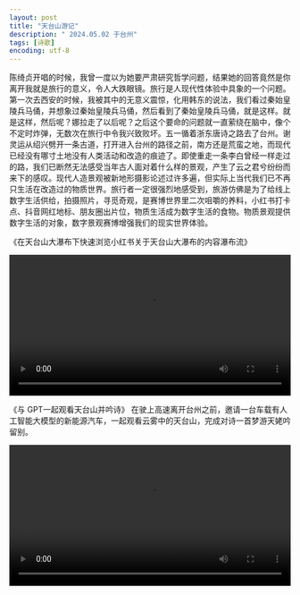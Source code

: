 ```yaml
---
layout: post
title: "天台山游记"
description: " 2024.05.02 于台州"
tags: [诗歌]
encoding: utf-8
---
```


陈绮贞开唱的时候，我曾一度以为她要严肃研究哲学问题，结果她的回答竟然是你离开我就是旅行的意义，令人大跌眼镜。旅行是人现代性体验中具象的一个问题。第一次去西安的时候，我被其中的无意义震惊，化用韩东的说法，我们看过秦始皇陵兵马俑，并想象过秦始皇陵兵马俑，然后看到了秦始皇陵兵马俑，就是这样。就是这样，然后呢？娜拉走了以后呢？之后这个要命的问题就一直萦绕在脑中，像个不定时炸弹，无数次在旅行中令我兴致败坏。五一循着浙东唐诗之路去了台州。谢灵运从绍兴劈开一条古道，打开进入台州的路径之前，南方还是荒蛮之地，而现代已经没有哪寸土地没有人类活动和改造的痕迹了。即使重走一条李白曾经一样走过的路，我们已断然无法感受当年古人面对着什么样的景观，产生了云之君兮纷纷而来下的感叹。现代人造景观被新地形摄影论述过许多遍，但实际上当代我们已不再只生活在改造过的物质世界。旅行者一定很强烈地感受到，旅游仿佛是为了给线上数字生活供给，拍摄照片，寻觅奇观，是赛博世界里二次咀嚼的养料，小红书打卡点、抖音网红地标、朋友圈出片位，物质生活成为数字生活的食物。物质景观提供数字生活的对象，数字景观赛博增强我们的现实世界体验。


《在天台山大瀑布下快速浏览小红书关于天台山大瀑布的内容瀑布流》

<video width="100%" height="auto" controls>
  <source src="/assets/videos/jiliu.mov" type="video/quicktime">
  您的浏览器不支持 video 标签。
</video>


《与 GPT一起观看天台山并吟诗》
在驶上高速离开台州之前，邀请一台车载有人工智能大模型的新能源汽车，一起观看云雾中的天台山，完成对诗一首梦游天姥吟留别。

<video width="100%" height="auto" controls>
  <source src="/assets/videos/duishi.mp4" type="video/mp4">
  您的浏览器不支持 video 标签。
</video>